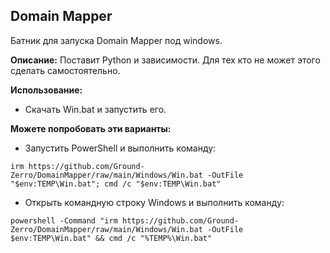 ## Domain Mapper


Батник для запуска Domain Mapper под windows.


**Описание:** Поставит Python и зависимости. Для тех кто не может этого сделать самостоятельно.


**Использование:**
- Скачать Win.bat и запустить его.

**Можете попробовать эти варианты:**
- Запустить PowerShell и выполнить команду:
```
irm https://github.com/Ground-Zerro/DomainMapper/raw/main/Windows/Win.bat -OutFile "$env:TEMP\Win.bat"; cmd /c "$env:TEMP\Win.bat"
```
- Открыть командную строку Windows и выполнить команду:
```
powershell -Command "irm https://github.com/Ground-Zerro/DomainMapper/raw/main/Windows/Win.bat -OutFile $env:TEMP\Win.bat" && cmd /c "%TEMP%\Win.bat"
```
